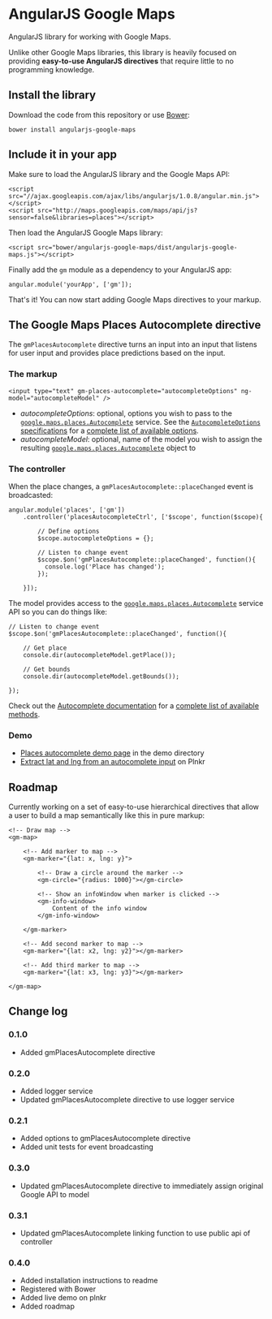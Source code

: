 # AngularJS Google Maps

AngularJS library for working with Google Maps.

Unlike other Google Maps libraries, this library is heavily focused on providing **easy-to-use AngularJS directives** that require little to no programming knowledge.

## Install the library

Download the code from this repository or use [Bower](http://bower.io):

    bower install angularjs-google-maps

## Include it in your app

Make sure to load the AngularJS library and the Google Maps API:

    <script src="//ajax.googleapis.com/ajax/libs/angularjs/1.0.8/angular.min.js"></script>
    <script src="http://maps.googleapis.com/maps/api/js?sensor=false&libraries=places"></script>

Then load the AngularJS Google Maps library:

    <script src="bower/angularjs-google-maps/dist/angularjs-google-maps.js"></script>

Finally add the `gm` module as a dependency to your AngularJS app:

    angular.module('yourApp', ['gm']);

That's it! You can now start adding Google Maps directives to your markup.

## The Google Maps Places Autocomplete directive

The `gmPlacesAutocomplete` directive turns an input into an input that listens for user input and provides place predictions based on the input.

### The markup

    <input type="text" gm-places-autocomplete="autocompleteOptions" ng-model="autocompleteModel" />

- *autocompleteOptions*: optional, options you wish to pass to the [`google.maps.places.Autocomplete`](https://developers.google.com/maps/documentation/javascript/reference?hl=nl#Autocomplete) service. See the [`AutocompleteOptions` specifications](https://developers.google.com/maps/documentation/javascript/reference?hl=nl#AutocompleteOptions) for a [complete list of available options](https://developers.google.com/maps/documentation/javascript/reference?hl=nl#AutocompleteOptions).
- *autocompleteModel*: optional, name of the model you wish to assign the resulting [`google.maps.places.Autocomplete`](https://developers.google.com/maps/documentation/javascript/reference?hl=nl#Autocomplete) object to

### The controller

When the place changes, a `gmPlacesAutocomplete::placeChanged` event is broadcasted:

    angular.module('places', ['gm'])
        .controller('placesAutocompleteCtrl', ['$scope', function($scope){

            // Define options
            $scope.autocompleteOptions = {};

            // Listen to change event
            $scope.$on('gmPlacesAutocomplete::placeChanged', function(){
              console.log('Place has changed');
            });

        }]);

The model provides access to the [`google.maps.places.Autocomplete`](https://developers.google.com/maps/documentation/javascript/reference?hl=nl#Autocomplete) service API so you can do things like:

    // Listen to change event
    $scope.$on('gmPlacesAutocomplete::placeChanged', function(){

        // Get place
        console.dir(autocompleteModel.getPlace());

        // Get bounds
        console.dir(autocompleteModel.getBounds());

    });


Check out the [Autocomplete documentation](https://developers.google.com/maps/documentation/javascript/reference?hl=nl#Autocomplete) for a [complete list of available methods](https://developers.google.com/maps/documentation/javascript/reference?hl=nl#Autocomplete).

### Demo

- [Places autocomplete demo page](https://github.com/jvandemo/angularjs-google-maps/tree/master/demo/places) in the demo directory
- [Extract lat and lng from an autocomplete input](http://plnkr.co/edit/iHa94x38uMd8VkBs148D?p=preview) on Plnkr

## Roadmap

Currently working on a set of easy-to-use hierarchical directives that allow a user to build a map semantically like this in pure markup:

    <!-- Draw map -->
    <gm-map>
    
        <!-- Add marker to map -->
        <gm-marker="{lat: x, lng: y}">
        
            <!-- Draw a circle around the marker -->
            <gm-circle="{radius: 1000}"></gm-circle>
            
            <!-- Show an infoWindow when marker is clicked -->
            <gm-info-window>
                Content of the info window
            </gm-info-window>
            
        </gm-marker>
        
        <!-- Add second marker to map -->
        <gm-marker="{lat: x2, lng: y2}"></gm-marker>
        
        <!-- Add third marker to map -->
        <gm-marker="{lat: x3, lng: y3}"></gm-marker>
        
    </gm-map>

## Change log

### 0.1.0

- Added gmPlacesAutocomplete directive

### 0.2.0

- Added logger service
- Updated gmPlacesAutocomplete directive to use logger service

### 0.2.1

- Added options to gmPlacesAutocomplete directive
- Added unit tests for event broadcasting

### 0.3.0

- Updated gmPlacesAutocomplete directive to immediately assign original Google API to model

### 0.3.1

- Updated gmPlacesAutocomplete linking function to use public api of controller

### 0.4.0

- Added installation instructions to readme
- Registered with Bower
- Added live demo on plnkr
- Added roadmap
